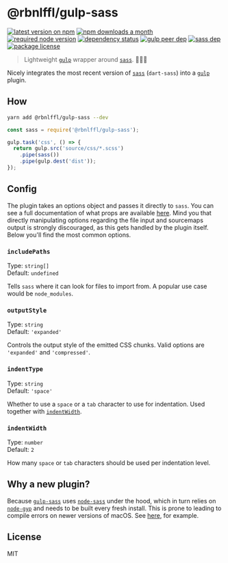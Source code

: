 # @rbnlffl/gulp-sass

[![latest version on npm](https://img.shields.io/npm/v/@rbnlffl/gulp-sass)](https://www.npmjs.com/package/@rbnlffl/gulp-sass)
[![npm downloads a month](https://img.shields.io/npm/dm/@rbnlffl/gulp-sass)](https://www.npmjs.com/package/@rbnlffl/gulp-sass)
[![required node version](https://img.shields.io/node/v/@rbnlffl/gulp-sass)](https://github.com/nodejs/Release)
[![dependency status](https://img.shields.io/david/robinloeffel/gulp-sass)](https://david-dm.org/robinloeffel/gulp-sass)
[![gulp peer dep](https://img.shields.io/npm/dependency-version/@rbnlffl/gulp-sass/peer/gulp?label=gulp%20peer%20dep)](https://github.com/gulpjs/gulp)
[![sass dep](https://img.shields.io/npm/dependency-version/@rbnlffl/gulp-sass/sass?label=sass%20dep)](https://github.com/sass/dart-sass)
[![package license](https://img.shields.io/npm/l/@rbnlffl/gulp-sass)](license)

> Lightweight [`gulp`](https://github.com/gulpjs/gulp) wrapper around [`sass`](https://github.com/sass/dart-sass). 🏄🏼‍♂️

Nicely integrates the most recent version of [`sass`](https://github.com/sass/dart-sass) (`dart-sass`) into a [`gulp`](https://github.com/gulpjs/gulp) plugin.

## How

```sh
yarn add @rbnlffl/gulp-sass --dev
```

```js
const sass = require('@rbnlffl/gulp-sass');

gulp.task('css', () => {
  return gulp.src('source/css/*.scss')
    .pipe(sass())
    .pipe(gulp.dest('dist'));
});
```

## Config

The plugin takes an options object and passes it directly to `sass`. You can see a full documentation of what props are available [here](https://sass-lang.com/documentation/js-api#options). Mind you that directly manipulating options regarding the file input and sourcemaps output is strongly discouraged, as this gets handled by the plugin itself. Below you'll find the most common options.

### `includePaths`

Type: `string[]`<br>
Default: `undefined`<br>

Tells `sass` where it can look for files to import from. A popular use case would be `node_modules`.

### `outputStyle`

Type: `string`<br>
Default: `'expanded'`<br>

Controls the output style of the emitted CSS chunks. Valid options are `'expanded'` and `'compressed'`.

### `indentType`

Type: `string`<br>
Default: `'space'`<br>

Whether to use a `space` or a `tab` character to use for indentation. Used together with [`indentWidth`](#indentwidth).

### `indentWidth`

Type: `number`<br>
Default: `2`<br>

How many `space` or `tab` characters should be used per indentation level.

## Why a new plugin?

Because [`gulp-sass`](https://github.com/dlmanning/gulp-sass) uses [`node-sass`](https://github.com/sass/node-sass) under the hood, which in turn relies on [`node-gyp`](https://github.com/nodejs/node-gyp) and needs to be built every fresh install. This is prone to leading to compile errors on newer versions of macOS. See [here](https://github.com/nodejs/node-gyp/blob/master/macOS_Catalina.md), for example.

## License

MIT
